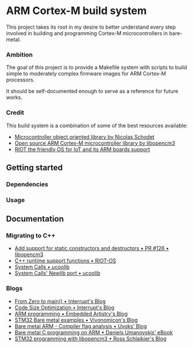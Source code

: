 # ARM Cortex-M build system

This project takes its root in my desire to better understand every step
involved in building and programming Cortex-M microcontrollers in bare-metal.

### Ambition

The goal of this project is to provide a Makefile system with scripts to build
simple to moderately complex firmware images for ARM Cortex-M processors.

It should be self-documented enough to serve as a reference for future works.

### Credit

This build system is a combination of some of the best resources available:

- [Microcontroller object oriented library by Nicolas Schodet](https://github.com/schodet/ucoolib)
- [Open source ARM Cortex-M microcontroller library by libopencm3](https://github.com/libopencm3/libopencm3)
- [RIOT the friendly OS for IoT and its ARM boards support](https://github.com/RIOT-OS/RIOT)

## Getting started

### Dependencies

### Usage

## Documentation

### Migrating to C++

- [Add support for static constructors and destructors • PR #126 • libopencm3](https://github.com/libopencm3/libopencm3/pull/126)
- [C++ runtime support functions • RIOT-OS](https://github.com/RIOT-OS/RIOT/blob/master/sys/cpp11-compat/cppsupport.cpp)
- [System Calls • ucoolib](https://github.com/schodet/ucoolib/blob/master/ucoo/arch/syscalls.cc)
- [System Calls' Newlib port • ucoolib](https://github.com/schodet/ucoolib/blob/master/ucoo/arch/syscalls.newlib.cc)

### Blogs

- [From Zero to main() • Interrupt's Blog](https://interrupt.memfault.com/tag/zero-to-main)
- [Code Size Optimization • Interrupt's Blog](https://interrupt.memfault.com/tag/fw-code-size)
- [ARM programming • Embedded Artistry's Blog](https://embeddedartistry.com/blog/tag/arm/)
- [STM32 Bare metal examples • Vivonomicon's Blog](https://vivonomicon.com/category/stm32_baremetal_examples/)
- [Bare metal ARM - Compiler flag analysis • Uvoks' Blog](https://blog.uvokchee.de/2019/07/arm-bare-metal-flags.html)
- [Bare metal C programming on ARM • Daniels Umanovskis' eBook](https://github.com/umanovskis/baremetal-arm)
- [STM32 programming with libopencm3 • Ross Schlaikjer's Blog](https://rhye.org/post/stm32-with-opencm3-0-compiling-and-uploading/)
